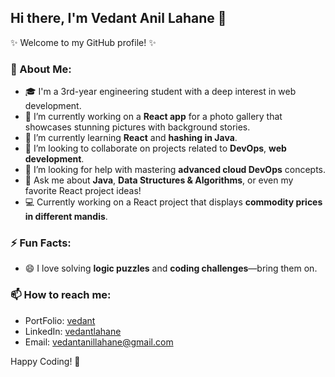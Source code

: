 ## Hi there, I'm Vedant Anil Lahane 👋

✨ Welcome to my GitHub profile! ✨ 

### 🚀 About Me:
- 🎓 I'm a 3rd-year engineering student with a deep interest in web development.
- 🔭 I’m currently working on a **React app** for a photo gallery that showcases stunning pictures with background stories. 
- 🌱 I’m currently learning **React** and **hashing in Java**.
- 👯 I’m looking to collaborate on projects related to **DevOps**, **web development**.
- 🤔 I’m looking for help with mastering **advanced cloud DevOps** concepts.
- 💬 Ask me about **Java**, **Data Structures & Algorithms**, or even my favorite React project ideas!
- 💻 Currently working on a React project that displays **commodity prices in different mandis**.
  
### ⚡ Fun Facts:
- 😄 I love solving **logic puzzles** and **coding challenges**—bring them on.

### 📫 How to reach me:
- PortFolio: [vedant](https://www.vedantlahane.vercel.app)
- LinkedIn: [vedantlahane](https://www.linkedin.com/in/vedant-lahane)
- Email: [vedantanillahane@gmail.com](vedantanillahane@gmail.com)

Happy Coding! 🚀


